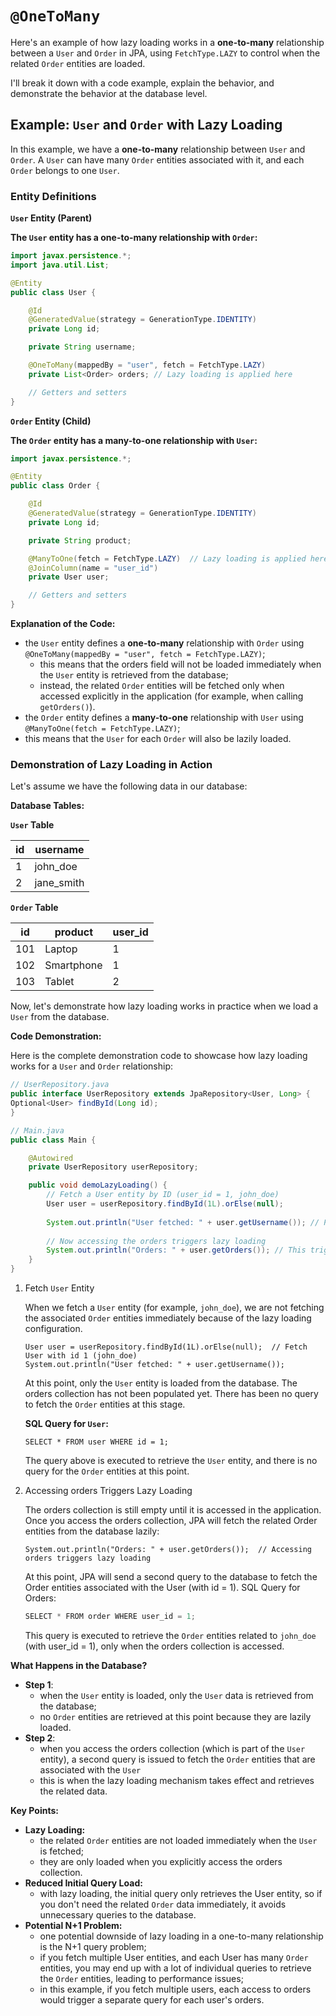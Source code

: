 # `@OneToMany`
Here's an example of how lazy loading works in a **one-to-many** relationship between
a `User` and `Order` in JPA, using `FetchType.LAZY` to control when the related `Order`
entities are loaded.

I'll break it down with a code example, explain the behavior, and demonstrate the
behavior at the database level.

## Example: `User` and `Order` with Lazy Loading

In this example, we have a **one-to-many** relationship between `User` and `Order`.
A `User` can have many `Order` entities associated with it, and each `Order` belongs to one `User`.

### Entity Definitions
**`User` Entity (Parent)**

**The `User` entity has a **one-to-many** relationship with `Order`:**

```java
import javax.persistence.*;
import java.util.List;

@Entity
public class User {

    @Id
    @GeneratedValue(strategy = GenerationType.IDENTITY)
    private Long id;

    private String username;

    @OneToMany(mappedBy = "user", fetch = FetchType.LAZY)
    private List<Order> orders; // Lazy loading is applied here

    // Getters and setters
}
```
**`Order` Entity (Child)**

**The `Order` entity has a **many-to-one** relationship with `User`:**

```java
import javax.persistence.*;

@Entity
public class Order {

    @Id
    @GeneratedValue(strategy = GenerationType.IDENTITY)
    private Long id;

    private String product;

    @ManyToOne(fetch = FetchType.LAZY)  // Lazy loading is applied here as well
    @JoinColumn(name = "user_id")
    private User user;

    // Getters and setters
}
```
**Explanation of the Code:**
- the `User` entity defines a **one-to-many** relationship with `Order`
using `@OneToMany(mappedBy = "user", fetch = FetchType.LAZY)`;
  - this means that the orders field will not be loaded immediately when the `User` entity
  is retrieved from the database;
  - instead, the related `Order` entities will be fetched only when accessed explicitly
  in the application (for example, when calling `getOrders()`).
- the `Order` entity defines a **many-to-one** relationship with `User` using
`@ManyToOne(fetch = FetchType.LAZY)`;
- this means that the `User` for each `Order` will also be lazily loaded.

### Demonstration of Lazy Loading in Action

Let's assume we have the following data in our database:

**Database Tables:**

**`User` Table**

| id | username   |
|----|------------|
| 1  | john_doe   |
| 2  | jane_smith |

**`Order` Table**

| id  | product    | user_id |
|-----|------------|---------|
| 101 | Laptop     | 1       |
| 102 | Smartphone | 1       |
| 103 | Tablet     | 2       |

Now, let's demonstrate how lazy loading works in practice when we load a `User` from the database.

**Code Demonstration:**

Here is the complete demonstration code to showcase how lazy loading
works for a `User` and `Order` relationship:

```java
// UserRepository.java
public interface UserRepository extends JpaRepository<User, Long> {
Optional<User> findById(Long id);
}

// Main.java
public class Main {

    @Autowired
    private UserRepository userRepository;

    public void demoLazyLoading() {
        // Fetch a User entity by ID (user_id = 1, john_doe)
        User user = userRepository.findById(1L).orElse(null);
        
        System.out.println("User fetched: " + user.getUsername()); // Prints: john_doe
        
        // Now accessing the orders triggers lazy loading
        System.out.println("Orders: " + user.getOrders()); // This triggers a second query
    }
}
```
1. Fetch `User` Entity

    When we fetch a `User` entity (for example, `john_doe`), we are not fetching
    the associated `Order` entities immediately because of the lazy loading configuration.
    
    ```
    User user = userRepository.findById(1L).orElse(null);  // Fetch User with id 1 (john_doe)
    System.out.println("User fetched: " + user.getUsername());
    ```
    
    At this point, only the `User` entity is loaded from the database.
    The orders collection has not been populated yet.
    There has been no query to fetch the `Order` entities at this stage.
    
    **SQL Query for `User`:**
    
    ```
    SELECT * FROM user WHERE id = 1;
    ```
    The query above is executed to retrieve the `User` entity, 
    and there is no query for the `Order` entities at this point.

2. Accessing orders Triggers Lazy Loading

    The orders collection is still empty until it is accessed in the application.
    Once you access the orders collection, JPA will fetch the related Order entities from the
    database lazily:
    
    ```
    System.out.println("Orders: " + user.getOrders());  // Accessing orders triggers lazy loading
    ```
    
    At this point, JPA will send a second query to the database to fetch the Order
    entities associated with the User (with id = 1).
    SQL Query for Orders:
    
    ```java
    SELECT * FROM order WHERE user_id = 1;
    ```
    This query is executed to retrieve the `Order` entities related to `john_doe` (with user_id = 1),
    only when the orders collection is accessed.

**What Happens in the Database?**
- **Step 1**:
  - when the `User` entity is loaded, only the `User` data is retrieved from the database;
  - no `Order` entities are retrieved at this point because they are lazily loaded.
- **Step 2**:
  - when you access the orders collection (which is part of the `User` entity), a second 
  query is issued to fetch the `Order` entities that are associated with the `User`
  - this is when the lazy loading mechanism takes effect and retrieves the related data.

**Key Points:**
- **Lazy Loading:**
  - the related `Order` entities are not loaded immediately when the `User` is fetched;
  - they are only loaded when you explicitly access the orders collection.
- **Reduced Initial Query Load:**
  - with lazy loading, the initial query only retrieves the User entity,
  so if you don't need the related `Order` data immediately, it avoids unnecessary queries to the database.
- **Potential N+1 Problem:**
  - one potential downside of lazy loading in a one-to-many relationship is the N+1 query problem;
  - if you fetch multiple User entities, and each User has many `Order` entities, you may end 
  up with a lot of individual queries to retrieve the `Order` entities, leading to performance issues;
  - in this example, if you fetch multiple users, each access to orders would trigger a separate
  query for each user's orders.

